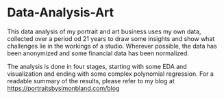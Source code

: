 # Data-Analysis-Art
This data analysis of my portrait and art business uses my own data, collected over a period od 21 years to draw some insights and show what challenges lie in the workings of a studio.
Wherever possible, the data has been anonymized and some financial data has been normalized.

The analysis is done in four stages, starting with some EDA and visualization and ending with some complex polynomial regression. For a readable summary of the results, please refer to my blog at https://portraitsbysimonbland.com/blog
